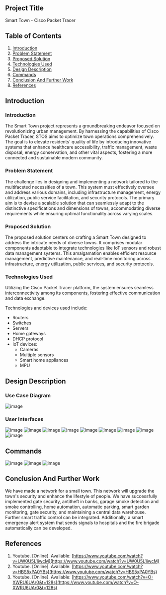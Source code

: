 ## Project Title
Smart Town - Cisco Packet Tracer

## Table of Contents
1. [Introduction](#introduction)
2. [Problem Statement](#problem-statement)
3. [Proposed Solution](#proposed-solution)
4. [Technologies Used](#technologies-used)
5. [Design Description](#design-description)
6. [Commands](#commands)
7. [Conclusion And Further Work](#conclusion-and-further-work)
8. [References](#references)

## Introduction
### Introduction
The Smart Town project represents a groundbreaking endeavor focused on revolutionizing urban management. By harnessing the capabilities of Cisco Packet Tracer, STOS aims to optimize town operations comprehensively. The goal is to elevate residents' quality of life by introducing innovative systems that enhance healthcare accessibility, traffic management, waste disposal, energy conservation, and other vital aspects, fostering a more connected and sustainable modern community.

### Problem Statement
The challenge lies in designing and implementing a network tailored to the multifaceted necessities of a town. This system must effectively oversee and address various domains, including infrastructure management, energy utilization, public service facilitation, and security protocols. The primary aim is to devise a scalable solution that can seamlessly adapt to the distinctive specifications and dimensions of towns, accommodating diverse requirements while ensuring optimal functionality across varying scales.

### Proposed Solution
The proposed solution centers on crafting a Smart Town designed to address the intricate needs of diverse towns. It comprises modular components adaptable to integrate technologies like IoT sensors and robust data management systems. This amalgamation enables efficient resource management, predictive maintenance, and real-time monitoring across infrastructure, energy utilization, public services, and security protocols.

### Technologies Used
Utilizing the Cisco Packet Tracer platform, the system ensures seamless interconnectivity among its components, fostering effective communication and data exchange. 

Technologies and devices used include:
- Routers
- Switches
- Servers
- Home gateways
- DHCP protocol
- IoT devices:
  - Cameras
  - Multiple sensors
  - Smart home appliances
  - MPU

## Design Description
### Use Case Diagram
![image](https://github.com/IRims/Smart_City/assets/122692816/3a98f762-3d5c-4fb6-8a8f-70eda69795b8)
### User Interfaces
![image](https://github.com/IRims/Smart_City/assets/122692816/82ba8be9-5b5c-44bd-833a-70da5466de0a)
![image](https://github.com/IRims/Smart_City/assets/122692816/dff90c33-9e5a-47cd-94bf-927e6a259c0c)
![image](https://github.com/IRims/Smart_City/assets/122692816/134aed98-afb0-4edb-b6fd-444d0d40fd6a)
![image](https://github.com/IRims/Smart_City/assets/122692816/8c47e449-9375-44e5-a135-55d79b50c84d)
![image](https://github.com/IRims/Smart_City/assets/122692816/2a21f1a5-658c-498d-8ead-a9cb132d1bfc)
![image](https://github.com/IRims/Smart_City/assets/122692816/cbdaa883-9756-4e15-af1d-a0952d4cc28c)
![image](https://github.com/IRims/Smart_City/assets/122692816/97ad2a5b-03aa-4e70-8484-cdb3c48b9cb3)
![image](https://github.com/IRims/Smart_City/assets/122692816/3fba545c-c410-4c24-ad3c-a4135e8d319c)
![image](https://github.com/IRims/Smart_City/assets/122692816/96262f56-7cfc-4f57-9e93-ee06cf4ae061)

  
  

## Commands
![image](https://github.com/IRims/Smart_City/assets/122692816/5f63f492-fa4c-429f-8960-69499c42131a)
![image](https://github.com/IRims/Smart_City/assets/122692816/1520ced4-06b7-4cc9-940b-b27176312108)
![image](https://github.com/IRims/Smart_City/assets/122692816/d3b04f8a-281c-4ec5-b260-60d34de6d919)

## Conclusion And Further Work
We have made a network for a small town. This network will upgrade the town's security and enhance the lifestyle of people. We have successfully implemented gate security, antitheft in banks, garage smoke detection and smoke controlling, home automation, automatic parking, smart garden monitoring, gate security, and maintaining a central data warehouse. Further smart traffic control can be integrated. Additionally, a smart emergency alert system that sends signals to hospitals and the fire brigade automatically can be developed.

## References
1. Youtube. [Online]. Available: [https://www.youtube.com/watch?v=UW0U5L1iwcM](https://www.youtube.com/watch?v=UW0U5L1iwcM)
2. Youtube. [Online]. Available: [https://www.youtube.com/watch?v=HBS5xPA0YBs](https://www.youtube.com/watch?v=HBS5xPA0YBs)
3. Youtube. [Online]. Available: [https://www.youtube.com/watch?v=O-XWRU6UAr0&t=128s](https://www.youtube.com/watch?v=O-XWRU6UAr0&t=128s)
